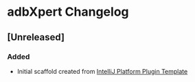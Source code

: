 <!-- Keep a Changelog guide -> https://keepachangelog.com -->

# adbXpert Changelog

## [Unreleased]
### Added
- Initial scaffold created from [IntelliJ Platform Plugin Template](https://github.com/JetBrains/intellij-platform-plugin-template)
